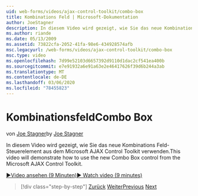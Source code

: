 ```yaml
---
uid: web-forms/videos/ajax-control-toolkit/combo-box
title: Kombinations Feld | Microsoft-Dokumentation
author: JoeStagner
description: In diesem Video wird gezeigt, wie Sie das neue Kombinations Feld-Steuerelement aus dem Microsoft AJAX Control Toolkit verwenden.
ms.author: riande
ms.date: 05/13/2009
ms.assetid: 73822cfa-2052-41fa-98e6-434928574afb
msc.legacyurl: /web-forms/videos/ajax-control-toolkit/combo-box
msc.type: video
ms.openlocfilehash: 7d99e52103d6657392d9110d1dac2cf541ea400b
ms.sourcegitcommit: e7e91932a6e91a63e2e46417626f39d6b244a3ab
ms.translationtype: MT
ms.contentlocale: de-DE
ms.lasthandoff: 03/06/2020
ms.locfileid: "78455823"
---
```

# <a name="combo-box"></a><span data-ttu-id="1ba76-103">Kombinationsfeld</span><span class="sxs-lookup"><span data-stu-id="1ba76-103">Combo Box</span></span>

<span data-ttu-id="1ba76-104">von [Joe Stagner](https://github.com/JoeStagner)</span><span class="sxs-lookup"><span data-stu-id="1ba76-104">by [Joe Stagner](https://github.com/JoeStagner)</span></span>

<span data-ttu-id="1ba76-105">In diesem Video wird gezeigt, wie Sie das neue Kombinations Feld-Steuerelement aus dem Microsoft AJAX Control Toolkit verwenden.</span><span class="sxs-lookup"><span data-stu-id="1ba76-105">This video will demonstrate how to use the new Combo Box control from the Microsoft AJAX Control Toolkit.</span></span>

[<span data-ttu-id="1ba76-106">&#9654;Video ansehen (9 Minuten)</span><span class="sxs-lookup"><span data-stu-id="1ba76-106">&#9654; Watch video (9 minutes)</span></span>](https://channel9.msdn.com/Blogs/ASP-NET-Site-Videos/combo-box)

> [!div class="step-by-step"]
> <span data-ttu-id="1ba76-107">[Zurück](color-picker.md)
> [Weiter](editor-control.md)</span><span class="sxs-lookup"><span data-stu-id="1ba76-107">[Previous](color-picker.md)
[Next](editor-control.md)</span></span>
